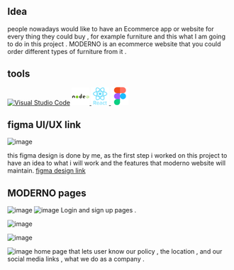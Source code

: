 ## Idea
people nowadays would like to have an
Ecommerce app or website for every thing
they could buy , for example furniture and
this what I am going to do in this project .
MODERNO is an ecommerce website that
you could order different types of furniture
from it .
## tools 
<a href="#"><img alt="Visual Studio Code" src="https://sparkcdneus2.azureedge.net/sparkimageassets/XP9KHM4BK9FZ7Q-63e59db4-cf83-46b7-9365-0c37221b94de" width=45px height =45px></a>    <a href="https://nodejs.org" target="_blank" rel="noreferrer"> <img src="https://raw.githubusercontent.com/devicons/devicon/master/icons/nodejs/nodejs-original-wordmark.svg" alt="nodejs" width="40" height="40"/> </a>    <a href="https://reactjs.org/" target="_blank" rel="noreferrer"> <img src="https://raw.githubusercontent.com/devicons/devicon/master/icons/react/react-original-wordmark.svg" alt="react" width="40" height="40"/> </a>   <a href="https://reactjs.org/" target="_blank" rel="noreferrer"> <img src="https://raw.githubusercontent.com/devicons/devicon/master/icons/figma/figma-original.svg" alt="react" width="40" height="40"/> </a> 
## figma UI/UX link
![image](https://github.com/saharSaleh22/Final_ReactJS_Project_GSG/assets/78207579/64c71d3c-9de2-41fe-bb3f-7f02957ad81c)

this figma design is done by me, as the first step i worked on this project to have an idea to what i will work and the features that moderno website will maintain.
[figma design link](https://www.figma.com/file/dVTtzioCe5p22MxRvVTCor/Moderno-For-furniture-website?type=design&node-id=0-1&mode=design&t=I9dDhLYKUs204Ddq-0)

## MODERNO pages 
![image](https://github.com/saharSaleh22/Final_ReactJS_Project_GSG/assets/78207579/f92b6910-ce69-4e8b-886e-40ce0a220462)
![image](https://github.com/saharSaleh22/Final_ReactJS_Project_GSG/assets/78207579/d40e6cdd-de71-4888-bb91-0ac4acd81703)
Login and sign up pages .


![image](https://github.com/saharSaleh22/Final_ReactJS_Project_GSG/assets/78207579/9ddcf77f-ded3-43ce-b1fc-c7b8aa1d794e)

![image](https://github.com/saharSaleh22/Final_ReactJS_Project_GSG/assets/78207579/13ecc7a0-1c48-415b-b858-163c6cbb393e)

![image](https://github.com/saharSaleh22/Final_ReactJS_Project_GSG/assets/78207579/46957d7f-6236-4126-954f-d708a8ad69cb)
home page that lets user know our policy , the
location , and our social media links , what we
do as a company .







